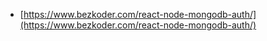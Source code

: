- [https://www.bezkoder.com/react-node-mongodb-auth/](https://www.bezkoder.com/react-node-mongodb-auth/)